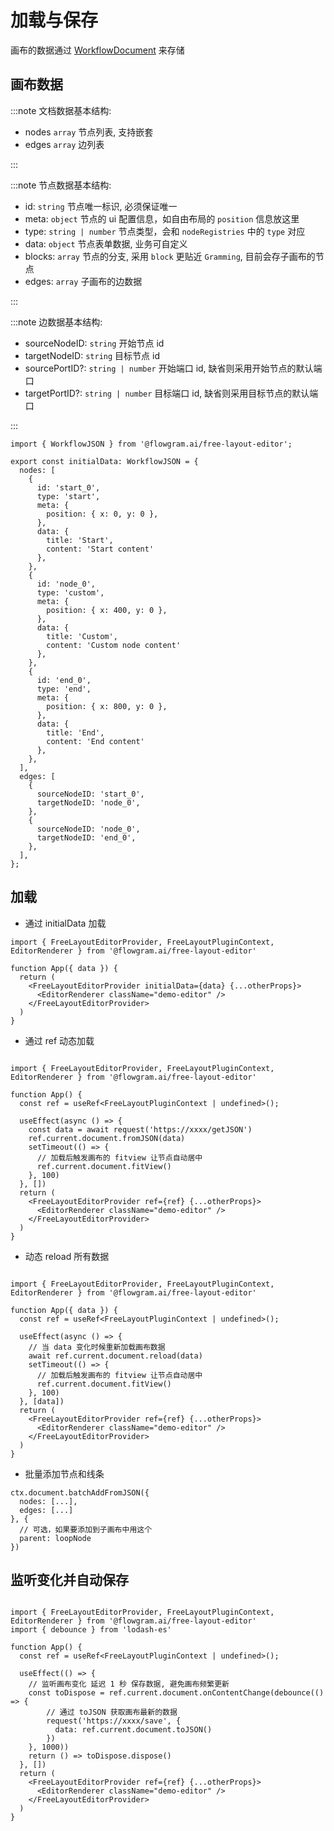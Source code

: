 # 加载与保存

画布的数据通过 [WorkflowDocument](/api/core/workflow-document.md) 来存储

## 画布数据

:::note 文档数据基本结构:

* nodes `array` 节点列表, 支持嵌套
* edges `array` 边列表

:::

:::note 节点数据基本结构:

* id: `string` 节点唯一标识, 必须保证唯一
* meta: `object` 节点的 ui 配置信息，如自由布局的 `position` 信息放这里
* type: `string | number` 节点类型，会和 `nodeRegistries` 中的 `type` 对应
* data: `object` 节点表单数据, 业务可自定义
* blocks: `array` 节点的分支, 采用 `block` 更贴近 `Gramming`, 目前会存子画布的节点
* edges: `array` 子画布的边数据

:::

:::note 边数据基本结构:

* sourceNodeID: `string` 开始节点 id
* targetNodeID: `string` 目标节点 id
* sourcePortID?: `string | number` 开始端口 id, 缺省则采用开始节点的默认端口
* targetPortID?: `string | number` 目标端口 id, 缺省则采用目标节点的默认端口

:::

```tsx pure title="initial-data.ts"
import { WorkflowJSON } from '@flowgram.ai/free-layout-editor';

export const initialData: WorkflowJSON = {
  nodes: [
    {
      id: 'start_0',
      type: 'start',
      meta: {
        position: { x: 0, y: 0 },
      },
      data: {
        title: 'Start',
        content: 'Start content'
      },
    },
    {
      id: 'node_0',
      type: 'custom',
      meta: {
        position: { x: 400, y: 0 },
      },
      data: {
        title: 'Custom',
        content: 'Custom node content'
      },
    },
    {
      id: 'end_0',
      type: 'end',
      meta: {
        position: { x: 800, y: 0 },
      },
      data: {
        title: 'End',
        content: 'End content'
      },
    },
  ],
  edges: [
    {
      sourceNodeID: 'start_0',
      targetNodeID: 'node_0',
    },
    {
      sourceNodeID: 'node_0',
      targetNodeID: 'end_0',
    },
  ],
};

```

## 加载

* 通过 initialData 加载

```tsx pure
import { FreeLayoutEditorProvider, FreeLayoutPluginContext, EditorRenderer } from '@flowgram.ai/free-layout-editor'

function App({ data }) {
  return (
    <FreeLayoutEditorProvider initialData={data} {...otherProps}>
      <EditorRenderer className="demo-editor" />
    </FreeLayoutEditorProvider>
  )
}
```

* 通过 ref 动态加载

```tsx pure

import { FreeLayoutEditorProvider, FreeLayoutPluginContext, EditorRenderer } from '@flowgram.ai/free-layout-editor'

function App() {
  const ref = useRef<FreeLayoutPluginContext | undefined>();

  useEffect(async () => {
    const data = await request('https://xxxx/getJSON')
    ref.current.document.fromJSON(data)
    setTimeout(() => {
      // 加载后触发画布的 fitview 让节点自动居中
      ref.current.document.fitView()
    }, 100)
  }, [])
  return (
    <FreeLayoutEditorProvider ref={ref} {...otherProps}>
      <EditorRenderer className="demo-editor" />
    </FreeLayoutEditorProvider>
  )
}
```

* 动态 reload 所有数据

```tsx pure

import { FreeLayoutEditorProvider, FreeLayoutPluginContext, EditorRenderer } from '@flowgram.ai/free-layout-editor'

function App({ data }) {
  const ref = useRef<FreeLayoutPluginContext | undefined>();

  useEffect(async () => {
    // 当 data 变化时候重新加载画布数据
    await ref.current.document.reload(data)
    setTimeout(() => {
      // 加载后触发画布的 fitview 让节点自动居中
      ref.current.document.fitView()
    }, 100)
  }, [data])
  return (
    <FreeLayoutEditorProvider ref={ref} {...otherProps}>
      <EditorRenderer className="demo-editor" />
    </FreeLayoutEditorProvider>
  )
}
```

* 批量添加节点和线条

```tsx pure
ctx.document.batchAddFromJSON({
  nodes: [...],
  edges: [...]
}, {
  // 可选，如果要添加到子画布中用这个
  parent: loopNode
})
```

## 监听变化并自动保存

```tsx pure

import { FreeLayoutEditorProvider, FreeLayoutPluginContext, EditorRenderer } from '@flowgram.ai/free-layout-editor'
import { debounce } from 'lodash-es'

function App() {
  const ref = useRef<FreeLayoutPluginContext | undefined>();

  useEffect(() => {
    // 监听画布变化 延迟 1 秒 保存数据, 避免画布频繁更新
    const toDispose = ref.current.document.onContentChange(debounce(() => {
        // 通过 toJSON 获取画布最新的数据
        request('https://xxxx/save', {
          data: ref.current.document.toJSON()
        })
    }, 1000))
    return () => toDispose.dispose()
  }, [])
  return (
    <FreeLayoutEditorProvider ref={ref} {...otherProps}>
      <EditorRenderer className="demo-editor" />
    </FreeLayoutEditorProvider>
  )
}

```
